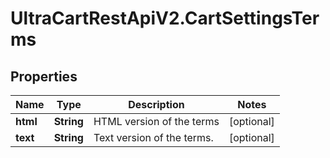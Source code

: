# UltraCartRestApiV2.CartSettingsTerms

## Properties
Name | Type | Description | Notes
------------ | ------------- | ------------- | -------------
**html** | **String** | HTML version of the terms | [optional] 
**text** | **String** | Text version of the terms. | [optional] 



